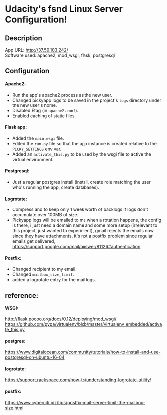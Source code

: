 # Udacity's fsnd Linux Server Configuration!  

## Description  
App URL: http://37.59.103.242/  
Software used: apache2, mod_wsgi, flask, postgresql  

## Configuration  
#### Apache2:  

- Run the app's apache2 process as the new user.
- Changed pickyapp logs to be saved in the project's `logs` directory under the new user's home.
- Disabled Etag (in `apache2.conf`).  
- Enabled caching of static files.  

#### Flask app:  

- Added the `main.wsgi` file.  
- Edited the `run.py` file so that the app instance is created relative to the `PICKY_SETTINGS` env var.  
- Added an `activate_this.py` to be used by the wsgi file to active the virtual environment.  

#### Postgresql:  
- Just a regular postgres install (install, create role matching the user who's running the app, create databases).  

#### Logrotate:  
- Compress and to keep only 1 week worth of backlogs if logs don't accumulate over 100MB of size.  
- Pickyapp logs will be emailed to me when a rotation happens, the config is there, i just need a domain name and some more setup (irrelevant to this project, just wanted to experiment), gmail rejects the emails now since they have attachments, it's not a postfix problem since regular emails get delivered, https://support.google.com/mail/answer/81126#authentication.  

#### Postfix:  
- Changed recipient to my email.
- Changed `mailbox_size_limit`.
- added a logrotate entry for the mail logs.

## reference:
#### WSGI:  
http://flask.pocoo.org/docs/0.12/deploying/mod_wsgi/  
https://github.com/pypa/virtualenv/blob/master/virtualenv_embedded/activate_this.py  
#### postgres:  
https://www.digitalocean.com/community/tutorials/how-to-install-and-use-postgresql-on-ubuntu-16-04  
#### logrotate:
https://support.rackspace.com/how-to/understanding-logrotate-utility/  
#### postfix:  
https://www.cyberciti.biz/tips/postfix-mail-server-limit-the-mailbox-size.html  
